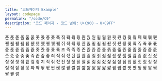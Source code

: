 ```yaml
---
title: "코드페이지 Example"
layout: codepage
permalink: "/code/C9"
description: "코드 페이지 - 코드 범위: U+C900 ~ U+C9FF"
---
```


<span class="character">준</span>
<span class="character">줁</span>
<span class="code tofu"></span>
<span class="character">줃</span>
<span class="code tofu"></span>
<span class="code tofu"></span>
<span class="code tofu"></span>
<span class="code tofu"></span>
<span class="code tofu"></span>
<span class="code tofu"></span>
<span class="code tofu"></span>
<span class="code tofu"></span>
<span class="character">줌</span>
<span class="character">줍</span>
<span class="character">줎</span>
<span class="character">줏</span>
<span class="character">줐</span>
<span class="character">중</span>
<span class="character">줒</span>
<span class="code tofu"></span>
<span class="character">줔</span>
<span class="code tofu"></span>
<span class="code tofu"></span>
<span class="code tofu"></span>
<span class="character">줘</span>
<span class="character">줙</span>
<span class="character">줚</span>
<span class="character">줛</span>
<span class="character">줜</span>
<span class="character">줝</span>
<span class="code tofu"></span>
<span class="character">줟</span>
<span class="code tofu"></span>
<span class="code tofu"></span>
<span class="code tofu"></span>
<span class="code tofu"></span>
<span class="code tofu"></span>
<span class="code tofu"></span>
<span class="code tofu"></span>
<span class="code tofu"></span>
<span class="character">줨</span>
<span class="character">줩</span>
<span class="character">줪</span>
<span class="character">줫</span>
<span class="character">줬</span>
<span class="character">줭</span>
<span class="character">줮</span>
<span class="code tofu"></span>
<span class="character">줰</span>
<span class="code tofu"></span>
<span class="code tofu"></span>
<span class="code tofu"></span>
<span class="character">줴</span>
<span class="character">줵</span>
<span class="character">줶</span>
<span class="character">줷</span>
<span class="character">줸</span>
<span class="character">줹</span>
<span class="code tofu"></span>
<span class="character">줻</span>
<span class="code tofu"></span>
<span class="code tofu"></span>
<span class="code tofu"></span>
<span class="code tofu"></span>
<span class="code tofu"></span>
<span class="code tofu"></span>
<span class="code tofu"></span>
<span class="code tofu"></span>
<span class="character">쥄</span>
<span class="character">쥅</span>
<span class="character">쥆</span>
<span class="character">쥇</span>
<span class="character">쥈</span>
<span class="character">쥉</span>
<span class="character">쥊</span>
<span class="code tofu"></span>
<span class="character">쥌</span>
<span class="code tofu"></span>
<span class="code tofu"></span>
<span class="code tofu"></span>
<span class="character">쥐</span>
<span class="character">쥑</span>
<span class="character">쥒</span>
<span class="character">쥓</span>
<span class="character">쥔</span>
<span class="character">쥕</span>
<span class="code tofu"></span>
<span class="character">쥗</span>
<span class="code tofu"></span>
<span class="code tofu"></span>
<span class="code tofu"></span>
<span class="code tofu"></span>
<span class="code tofu"></span>
<span class="code tofu"></span>
<span class="code tofu"></span>
<span class="code tofu"></span>
<span class="character">쥠</span>
<span class="character">쥡</span>
<span class="character">쥢</span>
<span class="character">쥣</span>
<span class="character">쥤</span>
<span class="character">쥥</span>
<span class="character">쥦</span>
<span class="code tofu"></span>
<span class="character">쥨</span>
<span class="code tofu"></span>
<span class="code tofu"></span>
<span class="code tofu"></span>
<span class="character">쥬</span>
<span class="character">쥭</span>
<span class="character">쥮</span>
<span class="character">쥯</span>
<span class="character">쥰</span>
<span class="character">쥱</span>
<span class="code tofu"></span>
<span class="character">쥳</span>
<span class="code tofu"></span>
<span class="code tofu"></span>
<span class="code tofu"></span>
<span class="code tofu"></span>
<span class="code tofu"></span>
<span class="code tofu"></span>
<span class="code tofu"></span>
<span class="code tofu"></span>
<span class="character">쥼</span>
<span class="character">쥽</span>
<span class="character">쥾</span>
<span class="character">쥿</span>
<span class="character">즀</span>
<span class="character">즁</span>
<span class="character">즂</span>
<span class="code tofu"></span>
<span class="character">즄</span>
<span class="code tofu"></span>
<span class="code tofu"></span>
<span class="code tofu"></span>
<span class="character">즈</span>
<span class="character">즉</span>
<span class="character">즊</span>
<span class="character">즋</span>
<span class="character">즌</span>
<span class="character">즍</span>
<span class="character">즎</span>
<span class="character">즏</span>
<span class="character">즐</span>
<span class="character">즑</span>
<span class="character">즒</span>
<span class="character">즓</span>
<span class="character">즔</span>
<span class="character">즕</span>
<span class="character">즖</span>
<span class="character">즗</span>
<span class="character">즘</span>
<span class="character">즙</span>
<span class="character">즚</span>
<span class="character">즛</span>
<span class="character">즜</span>
<span class="character">증</span>
<span class="character">즞</span>
<span class="character">즟</span>
<span class="character">즠</span>
<span class="character">즡</span>
<span class="character">즢</span>
<span class="character">즣</span>
<span class="character">즤</span>
<span class="character">즥</span>
<span class="character">즦</span>
<span class="character">즧</span>
<span class="character">즨</span>
<span class="character">즩</span>
<span class="character">즪</span>
<span class="character">즫</span>
<span class="character">즬</span>
<span class="character">즭</span>
<span class="character">즮</span>
<span class="character">즯</span>
<span class="character">즰</span>
<span class="character">즱</span>
<span class="character">즲</span>
<span class="character">즳</span>
<span class="character">즴</span>
<span class="character">즵</span>
<span class="character">즶</span>
<span class="character">즷</span>
<span class="character">즸</span>
<span class="character">즹</span>
<span class="character">즺</span>
<span class="character">즻</span>
<span class="character">즼</span>
<span class="character">즽</span>
<span class="character">즾</span>
<span class="character">즿</span>
<span class="character">지</span>
<span class="character">직</span>
<span class="character">짂</span>
<span class="character">짃</span>
<span class="character">진</span>
<span class="character">짅</span>
<span class="character">짆</span>
<span class="character">짇</span>
<span class="character">질</span>
<span class="character">짉</span>
<span class="character">짊</span>
<span class="character">짋</span>
<span class="character">짌</span>
<span class="character">짍</span>
<span class="character">짎</span>
<span class="character">짏</span>
<span class="character">짐</span>
<span class="character">집</span>
<span class="character">짒</span>
<span class="character">짓</span>
<span class="character">짔</span>
<span class="character">징</span>
<span class="character">짖</span>
<span class="character">짗</span>
<span class="character">짘</span>
<span class="character">짙</span>
<span class="character">짚</span>
<span class="character">짛</span>
<span class="character">짜</span>
<span class="character">짝</span>
<span class="character">짞</span>
<span class="character">짟</span>
<span class="character">짠</span>
<span class="character">짡</span>
<span class="character">짢</span>
<span class="character">짣</span>
<span class="character">짤</span>
<span class="character">짥</span>
<span class="character">짦</span>
<span class="character">짧</span>
<span class="character">짨</span>
<span class="character">짩</span>
<span class="character">짪</span>
<span class="character">짫</span>
<span class="character">짬</span>
<span class="character">짭</span>
<span class="character">짮</span>
<span class="character">짯</span>
<span class="character">짰</span>
<span class="character">짱</span>
<span class="character">짲</span>
<span class="character">짳</span>
<span class="character">짴</span>
<span class="character">짵</span>
<span class="character">짶</span>
<span class="character">짷</span>
<span class="code tofu"></span>
<span class="code tofu"></span>
<span class="code tofu"></span>
<span class="code tofu"></span>
<span class="code tofu"></span>
<span class="code tofu"></span>
<span class="code tofu"></span>
<span class="code tofu"></span>